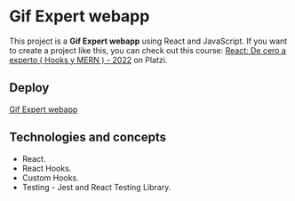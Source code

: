 # Gif Expert webapp

This project is a **Gif Expert webapp** using React and JavaScript. If you want to create a project like this, you can check out this course: [React: De cero a experto ( Hooks y MERN ) - 2022](https://www.udemy.com/course/react-cero-experto/) on Platzi.

## Deploy

[Gif Expert webapp](https://mauriciojcarrillo.github.io/gif-expert-webapp)

## Technologies and concepts

- React.
- React Hooks.
- Custom Hooks.
- Testing - Jest and React Testing Library.
